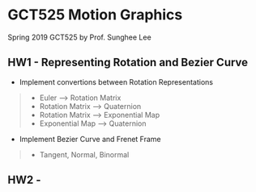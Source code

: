 # GCT525 Motion Graphics
Spring 2019 GCT525 by Prof. Sunghee Lee

## HW1 - Representing Rotation and Bezier Curve
* Implement convertions between Rotation Representations
> * Euler --> Rotation Matrix
> * Rotation Matrix --> Quaternion
> * Rotation Matrix --> Exponential Map
> * Exponential Map --> Quaternion

* Implement Bezier Curve and Frenet Frame
> * Tangent, Normal, Binormal
## HW2 -
